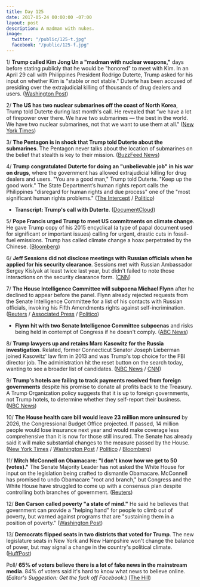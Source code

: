 ```yaml
---
title: Day 125
date: 2017-05-24 00:00:00 -07:00
layout: post
description: A madman with nukes.
image:
  twitter: "/public/125-t.jpg"
  facebook: "/public/125-f.jpg"
---
```


1/ **Trump called Kim Jong Un a "madman with nuclear weapons,"** days before stating publicly that he would be "honored" to meet with Kim. In an April 29 call with Philippines President Rodrigo Duterte, Trump asked for his input on whether Kim is "stable or not stable." Duterte has been accused of presiding over the extrajudicial killing of thousands of drug dealers and users. ([Washington Post](https://www.washingtonpost.com/politics/trump-calls-kim-jong-un-a-madman-with-nuclear-weapons-according-to-transcript-of-duterte-call/2017/05/23/211d1474-3fe8-11e7-9869-bac8b446820a_story.html))

2/ **The US has two nuclear submarines off the coast of North Korea**, Trump told Duterte during last month's call. He revealed that “we have a lot of firepower over there. We have two submarines — the best in the world. We have two nuclear submarines, not that we want to use them at all." ([New York Times](https://www.nytimes.com/2017/05/23/us/politics/trump-duterte-phone-transcript-philippine-drug-crackdown.html))

3/ **The Pentagon is in shock that Trump told Duterte about the submarines**. The Pentagon never talks about the location of submarines on the belief that stealth is key to their mission. ([BuzzFeed News](https://www.buzzfeed.com/nancyyoussef/the-pentagon-is-facepalming-hard-over-trumps-disclosure-of))

4/ **Trump congratulated Duterte for doing an "unbelievable job" in his war on drugs**, where the government has allowed extrajudicial killing for drug dealers and users. "You are a good man," Trump told Duterte. "Keep up the good work." The State Department’s human rights report calls the Philippines "disregard for human rights and due process" one of the "most significant human rights problems." ([The Intercept](https://theintercept.com/2017/05/23/trump-called-rodrigo-duterte-to-congratulate-him-on-his-murderous-drug-war-you-are-doing-an-amazing-job/) / [Politico](http://www.politico.com/story/2017/05/24/trump-rodrigo-duterte-call-transcript-238758))

* **Transcript: Trump's call with Duterte**. ([DocumentCloud](https://www.documentcloud.org/documents/3729123-POTUS-RD-Doc.html#document/p1))

5/ **Pope Francis urged Trump to meet US commitments on climate change**. He gave Trump copy of his 2015 encyclical (a type of papal document used for significant or important issues) calling for urgent, drastic cuts in fossil-fuel emissions. Trump has called climate change a hoax perpetrated by the Chinese. ([Bloomberg](https://www.bloomberg.com/politics/articles/2017-05-24/pope-gives-trump-book-on-protecting-environment-at-vatican-talks))

6/ **Jeff Sessions did not disclose meetings with Russian officials when he applied for his security clearance**. Sessions met with Russian Ambassador Sergey Kislyak at least twice last year, but didn't failed to note those interactions on the security clearance form. ([CNN](http://www.cnn.com/2017/05/24/politics/jeff-sessions-russian-officials-meetings/index.html))

7/ **The House Intelligence Committee will subpoena Michael Flynn** after he declined to appear before the panel. Flynn already rejected requests from the Senate Intelligence Committee for a list of his contacts with Russian officials, invoking his Fifth Amendments rights against self-incrimination. ([Reuters](http://www.reuters.com/article/us-usa-trump-russia-idUSKBN18K1ZC) / [Associated Press](https://apnews.com/1f0c8acee5264f6497e968973b3d07e9/House-intel-panel-to-issue-subpoenas-for-Flynn-material) / [Politico](http://www.politico.com/story/2017/05/24/house-intelligence-committee-to-subpoena-flynn-238763))

* **Flynn hit with two Senate Intelligence Committee subpoenas** and risks being held in contempt of Congress if he doesn't comply. ([ABC News](http://abcnews.go.com/Politics/michael-flynn-risks-held-contempt-congress-senate-intelligence/story?id=47594971))

8/ **Trump lawyers up and retains Marc Kasowitz for the Russia investigation**. Related, former Connecticut Senator Joseph Lieberman joined Kasowitz' law firm in 2013 and was Trump's top choice for the FBI director job. The administration hit the reset button on the search today, wanting to see a broader list of candidates. ([NBC News](http://www.nbcnews.com/politics/politics-news/trump-retain-private-attorney-marc-kasowitz-russia-investigation-n763866) / [CNN](http://www.cnn.com/2017/05/24/politics/expanded-fbi-search-lawyers/index.html))

9/ **Trump's hotels are failing to track payments received from foreign governments** despite his promise to donate all profits back to the Treasury. A Trump Organization policy suggests that it is up to foreign governments, not Trump hotels, to determine whether they self-report their business. ([NBC News](http://www.nbcnews.com/politics/white-house/trump-failing-track-foreign-cash-his-hotels-n764061))

10/ **The House health care bill would leave 23 million more uninsured** by 2026, the Congressional Budget Office projected. If passed, 14 million people would lose insurance next year and would make coverage less comprehensive than it is now for those still insured. The Senate has already said it will make substantial changes to the measure passed by the House. ([New York Times](https://www.nytimes.com/2017/05/24/us/politics/cbo-congressional-budget-office-health-care.html) / [Washington Post](https://www.washingtonpost.com/national/health-science/uninsured-ranks-still-to-grow-by-tens-of-millions-under-latest-house-health-care-bill-cbo-says/2017/05/24/81a42648-40b0-11e7-8c25-44d09ff5a4a8_story.html) / [Politico](http://www.politico.com/story/2017/05/24/cbo-report-on-healthcare-reform-238786) / [Bloomberg](https://www.bloomberg.com/news/articles/2017-05-24/cbo-says-gop-health-plan-will-cut-deficit-by-119-billion))

11/ **Mitch McConnell on Obamacare: "I don't know how we get to 50 (votes)."** The Senate Majority Leader has not asked the White House for input on the legislation being crafted to dismantle Obamacare. McConnell has promised to undo Obamacare "root and branch," but Congress and the White House have struggled to come up with a consensus plan despite controlling both branches of government. ([Reuters](http://www.reuters.com/article/us-usa-congress-mcconnell-exclusive-idUSKBN18K2FD))

12/ **Ben Carson called poverty "a state of mind."** He said he believes that government can provide a "helping hand" for people to climb out of poverty, but warned against programs that are "sustaining them in a position of poverty." ([Washington Post](https://www.washingtonpost.com/news/post-politics/wp/2017/05/24/ben-carson-calls-poverty-a-state-of-mind-during-interview/))

13/ **Democrats flipped seats in two districts that voted for Trump**. The new legislature seats in New York and New Hampshire won't change the balance of power, but may signal a change in the country's political climate. ([HuffPost](http://www.huffingtonpost.com/entry/democrats-win-two-elections_us_59250144e4b0ec129d3082d0))

Poll/ **65% of voters believe there is a lot of fake news in the mainstream media**. 84% of voters said it's hard to know what news to believe online. (_Editor's Suggestion: Get the fuck off Facebook._) ([The Hill](http://thehill.com/homenews/campaign/334897-poll-majority-says-mainstream-media-publishes-fake-news))
